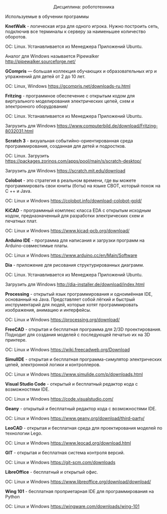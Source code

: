 <center>Дисциплина: робототехника</center>

Используемые в обучении программы

<b>KnetWalk</b> - логическая игра для одного игрока. Нужно построить сеть, подключив все терминалы к серверу за наименьшее количество оборотов. 

ОС: Linux. Устанавливается из Менеджера Приложений Ubuntu.

Аналог для Windows называется Pipewalker  http://pipewalker.sourceforge.net/



<b>GCompris</b> — большая коллекция обучающих и образовательных игр и упражнений для детей от 2 до 10 лет.

ОС: Linux, Windows https://gcompris.net/downloads-ru.html



<b>Fritzing</b> - программное обеспечение с открытым кодом для виртуального моделирования электрических цепей, схем и электронного оборудования/

ОС: Linux. Устанавливается из Менеджера Приложений Ubuntu.

Загрузить для Windows https://www.computerbild.de/download/Fritzing-8032031.html



<b>Scratch 3</b> - визуальная событийно-ориентированная среда программирования, созданная для детей и подростков.

ОС: Linux. Загрузить https://packages.zorinos.com/apps/pool/main/s/scratch-desktop/

Загрузить для Windows https://scratch.mit.edu/download



<b>Colobot</b> - это стратегия в реальном времени, где вы можете программировать свои юниты (боты) на языке CBOT, который похож на C ++ и Java.

ОС: Linux и Windows https://colobot.info/download-colobot-gold/



<b>KiCAD</b> - программный комплекс класса EDA с открытым исходным кодом, предназначенный для разработки электрических схем и печатных плат.

ОС: Linux и Windows https://www.kicad-pcb.org/download/



<b>Arduino IDE</b> - программа для написания и загрузки программ на Arduino-совместимые платы.

ОС: Linux и Windows https://www.arduino.cc/en/Main/Software



<b>Dia</b> - приложение для рисования структурированных диаграмм.

ОС: Linux. Устанавливается из Менеджера Приложений Ubuntu.

Загрузить для Windows http://dia-installer.de/download/index.html



<b>Processing</b> - открытый язык программирования и одноимённая IDE, основанный на Java. Представляет собой лёгкий и быстрый инструментарий для людей, которые хотят программировать изображения, анимацию и интерфейсы.

ОС: Linux и Windows https://processing.org/download/



<b>FreeCAD</b> - открытая и бесплатная программа для 2/3D проектирования. Подходит для создания моделей с последующей печатью их на 3D принтере.

ОС: Linux и Windows https://wiki.freecadweb.org/Download



<b>SimulIDE</b> - открытая и бесплатная программа-симулятор электрических цепей, электронной логики и контроллеров.

ОС: Linux и Windows https://www.simulide.com/p/downloads.html



<b>Visual Studio Code</b> - открытый и бесплатный редактор кода с возможностями IDE.

ОС: Linux и Windows https://code.visualstudio.com/



<b>Geany</b> - открытый и бесплатный редактор кода с возможностями IDE.

ОС: Linux и Windows https://www.geany.org/download/third-party/



<b>LeoCAD</b> - открытая и бесплатная среда для проектирования моделей по технологии Lego.

ОС: Linux и Windows https://www.leocad.org/download.html



<b>GIT</b> - открытая и бесплатная система контроля версий.

ОС: Linux и Windows https://git-scm.com/downloads



<b>LibreOffice</b> - бесплатный и открытый офис.

ОС: Linux и Windows https://www.libreoffice.org/download/download/



<b>Wing 101</b> - бесплатная проприетарная IDE для программирования на Python

ОС: Linux и Windows https://wingware.com/downloads/wing-101
